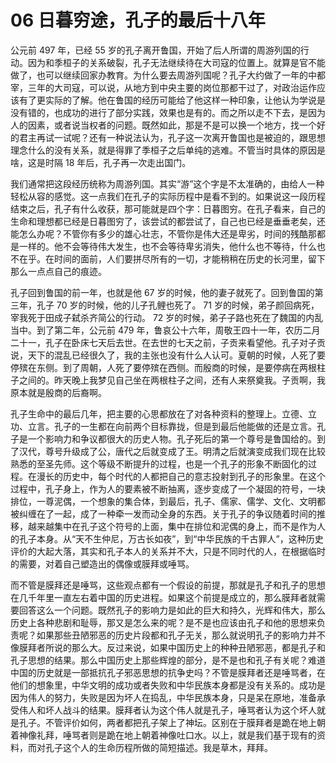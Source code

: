 # 06 日暮穷途，孔子的最后十八年

公元前 497 年，已经 55 岁的孔子离开鲁国，开始了后人所谓的周游列国的行动。因为和季桓子的关系破裂，孔子无法继续待在大司寇的位置上。就算是官不能做了，也可以继续回家办教育。为什么要去周游列国呢？孔子大约做了一年的中都宰，三年的大司寇，可以说，从地方到中央主要的岗位那都干过了，对政治运作应该有了更实际的了解。他在鲁国的经历可能给了他这样一种印象，让他认为学说是没有错的，也成功的进行了部分实践，效果也是有的。而之所以走不下去，是因为人的因素，或者说当权者的问题。既然如此，那是不是可以换一个地方，找一个好的君主再试一试呢？还有一种说法认为，孔子这一次离开鲁国也是被迫的，跟思想理念什么的没有关系，就是得罪了季桓子之后单纯的逃难。不管当时具体的原因是啥，这是时隔 18 年后，孔子再一次走出国门。

我们通常把这段经历统称为周游列国。其实“游”这个字是不太准确的，由给人一种轻松从容的感觉。这一点我们在孔子的实际历程中是看不到的。如果说这一段历程结束之后，孔子有什么收获，那可能就是四个字：日暮图穷。在孔子看来，自己的生命和理想都已经是日暮图穷了，该尝试的都尝试了，自己也已经是垂垂老矣，还能怎么办呢？不管你有多少的雄心壮志，不管你是伟大还是卑劣，时间的残酷那都是一样的。他不会等待伟大发生，也不会等待卑劣消失，他什么也不等待，什么也不在乎。在时间的面前，人们要拼尽所有的一切，才能稍稍在历史的长河里，留下那么一点点自己的痕迹。

孔子回到鲁国的前一年，也就是他 67 岁的时候，他的妻子就死了。回到鲁国的第三年，孔子 70 岁的时候，他的儿子孔鲤也死了。 71 岁的时候，弟子颜回病死，宰我死于田成子弑杀齐简公的行动。 72 岁的时候，弟子子路也死在了魏国的内乱当中。到了第二年，公元前 479 年，鲁哀公十六年，周敬王四十一年，农历二月二十一，孔子在卧床七天后去世。在去世的七天之前，子贡来看望他。孔子对子贡说，天下的混乱已经很久了，我的主张也没有什么人认可。夏朝的时候，人死了要停殡在东侧。到了周朝，人死了要停殡在西侧。而殷商的时候，是要停病在两根柱子之间的。昨天晚上我梦见自己坐在两根柱子之间，还有人来祭奠我。子贡啊，我原本就是殷商的后裔啊。

孔子生命中的最后几年，把主要的心思都放在了对各种资料的整理上。立德、立功、立言。孔子的一生都在向前两个目标靠拢，但是到最后他能做的还是立言。孔子是一个影响力和争议都很大的历史人物。孔子死后的第一个尊号是鲁国给的。到了汉代，尊号升级成了公，唐代之后就变成了王。明清之后就演变成我们现在比较熟悉的至圣先师。这个等级不断提升的过程，也是一个孔子的形象不断固化的过程。在漫长的历史中，每个时代的人都把自己的意志投射到孔子的形象里。在这个过程中，孔子身上，作为人的要素被不断抽离，逐步变成了一个凝固的符号，一块排位，一尊泥偶，一个想象的集合体，到最后，孔子、儒家、儒学、文化、文明都被纠缠在了一起，成了一种牵一发而动全身的东西。关于孔子的争议随着时间的推移，越来越集中在孔子这个符号的上面，集中在排位和泥偶的身上，而不是作为人的孔子本身。从“天不生仲尼，万古长如夜”，到“中华民族的千古罪人”，这种历史评价的大起大落，其实和孔子本人的关系并不大，只是不同时代的人，在根据临时的需要，对着自己塑造出的偶像或膜拜或唾骂。

而不管是膜拜还是唾骂，这些观点都有一个假设的前提，那就是孔子和孔子的思想在几千年里一直左右着中国的历史进程。如果这个前提是成立的，那么膜拜者就需要回答这么一个问题。既然孔子的影响力是如此的巨大和持久，光辉和伟大，那么历史上各种悲剧和耻辱，那又是怎么来的呢？是不是也应该由孔子和他的思想来负责呢？如果那些丑陋邪恶的历史片段都和孔子无关，那么就说明孔子的影响力并不像膜拜者所说的那么大。反过来说，如果中国历史上的种种丑陋邪恶，都是孔子和孔子思想的结果。那么中国历史上那些辉煌的部分，是不是也和孔子有关呢？难道中国的历史就是一部抵抗孔子邪恶思想的抗争史吗？不管是膜拜者还是唾骂者，在他们的想象里，中华文明的成功或者失败和中华民族本身都是没有关系的。成功是因为伟人的努力，失败是因为坏人在捣乱，中华民族本身，只是呆在原地，准备承受伟人和坏人战斗的结果。膜拜者认为这个伟人就是孔子，唾骂者认为这个坏人就是孔子。不管评价如何，两者都把孔子架上了神坛。区别在于膜拜者是跪在地上朝着神像礼拜，唾骂者则是跪在地上朝着神像吐口水。以上，就是我们基于现有的资料，而对孔子这个人的生命历程所做的简短描述。我是草木，拜拜。
